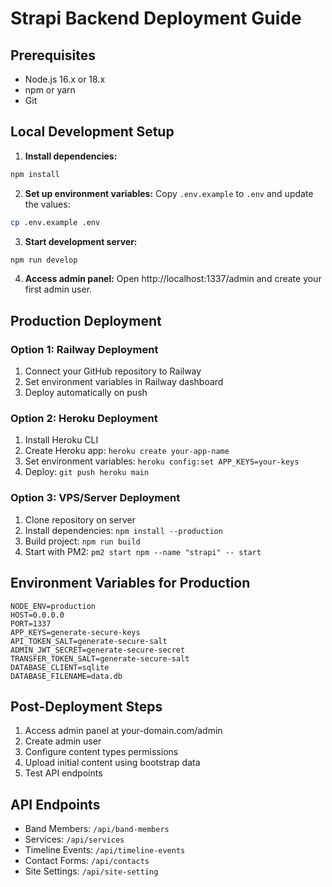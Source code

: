 # Strapi Backend Deployment Guide

## Prerequisites
- Node.js 16.x or 18.x
- npm or yarn
- Git

## Local Development Setup

1. **Install dependencies:**
```bash
npm install
```

2. **Set up environment variables:**
Copy `.env.example` to `.env` and update the values:
```bash
cp .env.example .env
```

3. **Start development server:**
```bash
npm run develop
```

4. **Access admin panel:**
Open http://localhost:1337/admin and create your first admin user.

## Production Deployment

### Option 1: Railway Deployment
1. Connect your GitHub repository to Railway
2. Set environment variables in Railway dashboard
3. Deploy automatically on push

### Option 2: Heroku Deployment
1. Install Heroku CLI
2. Create Heroku app: `heroku create your-app-name`
3. Set environment variables: `heroku config:set APP_KEYS=your-keys`
4. Deploy: `git push heroku main`

### Option 3: VPS/Server Deployment
1. Clone repository on server
2. Install dependencies: `npm install --production`
3. Build project: `npm run build`
4. Start with PM2: `pm2 start npm --name "strapi" -- start`

## Environment Variables for Production
```
NODE_ENV=production
HOST=0.0.0.0
PORT=1337
APP_KEYS=generate-secure-keys
API_TOKEN_SALT=generate-secure-salt
ADMIN_JWT_SECRET=generate-secure-secret
TRANSFER_TOKEN_SALT=generate-secure-salt
DATABASE_CLIENT=sqlite
DATABASE_FILENAME=data.db
```

## Post-Deployment Steps
1. Access admin panel at your-domain.com/admin
2. Create admin user
3. Configure content types permissions
4. Upload initial content using bootstrap data
5. Test API endpoints

## API Endpoints
- Band Members: `/api/band-members`
- Services: `/api/services`
- Timeline Events: `/api/timeline-events`
- Contact Forms: `/api/contacts`
- Site Settings: `/api/site-setting`
